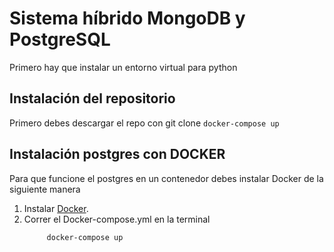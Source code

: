 # Sistema híbrido MongoDB y PostgreSQL
Primero hay que instalar un entorno virtual para python

## Instalación del repositorio 
Primero debes descargar el repo con git clone
    ```
         docker-compose up 
    ```

## Instalación postgres con DOCKER 
Para que funcione el postgres en un contenedor debes instalar Docker de la siguiente manera

1. Instalar [Docker](https://www.docker.com).
2. Correr el Docker-compose.yml en la terminal
    ```
         docker-compose up 
    ```